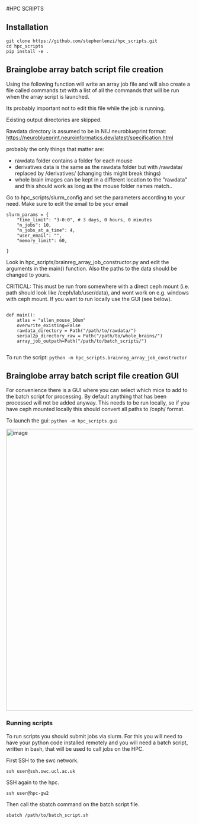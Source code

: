 #HPC SCRIPTS

## Installation


```
git clone https://github.com/stephenlenzi/hpc_scripts.git
cd hpc_scripts
pip install -e .
```


## Brainglobe array batch script file creation

Using the following function will write an array job file and will also create
a file called commands.txt with a list of all the commands that will be run when the array script is launched.

Its probably important not to edit this file while the job is running.

Existing output directories are skipped.

Rawdata directory is assumed to be in NIU neuroblueprint format: https://neuroblueprint.neuroinformatics.dev/latest/specification.html 

probably the only things that matter are:

- rawdata folder contains a folder for each mouse
- derivatives data is the same as the rawdata folder but with /rawdata/ replaced by /derivatives/ (changing this might break things)
- whole brain images can be kept in a different location to the "rawdata" and this should work as long as the mouse folder names match.. 


Go to hpc_scripts/slurm_config and set the parameters according to your need. Make sure to edit the email to be your email


```
slurm_params = {
    "time_limit": "3-0:0", # 3 days, 0 hours, 0 minutes
    "n_jobs": 10,
    "n_jobs_at_a_time": 4,
    "user_email": "",
    "memory_limit": 60,

}

```


Look in hpc_scripts/brainreg_array_job_constructor.py and edit the arguments in the main() function. Also the paths to the data should be changed to yours.

CRITICAL: This must be run from somewhere with a direct ceph mount (i.e. path should look like /ceph/lab/user/data), and
wont work on e.g. windows with ceph mount. If you want to run locally use the GUI (see below).

```

def main():
    atlas = "allen_mouse_10um"
    overwrite_existing=False
    rawdata_directory = Path("/path/to/rawdata/")   
    serial2p_directory_raw = Path("/path/to/whole_brains/")
    array_job_outpath=Path("/path/to/batch_scripts/")


```


To run the script:
```python -m hpc_scripts.brainreg_array_job_constructor```

## Brainglobe array batch script file creation GUI

For convenience there is a GUI where you can select which mice to add to the batch script for processing.
By default anything that has been processed will not be added anyway. This needs to be run locally, so if you 
have ceph mounted locally this should convert all paths to /ceph/ format.

To launch the gui:
```python -m hpc_scripts.gui```

<img width="781" height="758" alt="image" src="https://github.com/user-attachments/assets/2de75d6c-7f75-424f-8715-4d09fdac7285" />


### Running scripts

To run scripts you should submit jobs via slurm. For this you will need to have your python code
installed remotely and you will need a batch script, written in bash, that will be used to call jobs on
the HPC.

First SSH to the swc network.

```ssh user@ssh.swc.ucl.ac.uk```

SSH again to the hpc.

```ssh user@hpc-gw2```

Then call the sbatch command on the batch script file.

```sbatch /path/to/batch_script.sh```
